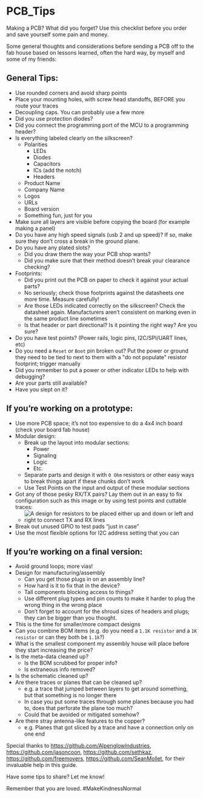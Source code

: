 # PCB_Tips
Making a PCB? What did you forget? Use this checklist before you order and save yourself some pain and money.

Some general thoughts and considerations before sending a PCB off to the fab house based on lessons learned, often the hard way, by myself and some of my friends:

## General Tips:
- Use rounded corners and avoid sharp points
- Place your mounting holes, with screw head standoffs, BEFORE you route your traces
- Decoupling caps. You can probably use a few more
- Did you use protection diodes?
- Did you connect the programming port of the MCU to a programming header?
- Is everything labeled clearly on the silkscreen?
  - Polarities
    - LEDs
    - Diodes
    - Capacitors
    - ICs (add the notch)
    - Headers
  - Product Name
  - Company Name
  - Logos
  - URLs
  - Board version
  - Something fun, just for you
- Make sure all layers are visible before copying the board (for example making a panel)
- Do you have any high speed signals (usb 2 and up speed)? If so, make sure they don’t cross a break in the ground plane.
- Do you have any plated slots?
  - Did you draw them the way your PCB shop wants?
  - Did you make sure that their method doesn’t break your clearance checking?
- Footprints:
  - Did you print out the PCB on paper to check it against your actual parts?
  - No seriously; check those footprints against the datasheets one more time. Measure carefully!
  - Are those LEDs indicated correctly on the silkscreen? Check the datasheet again. Manufacturers aren’t consistent on marking even in the same product line sometimes
  - Is that header or part directional? Is it pointing the right way? Are you sure?
- Do you have test points? (Power rails, logic pins, I2C/SPI/UART lines, etc)
- Do you need a `Reset` or `Boot` pin broken out? Put the power or ground they need to be tied to next to them with a "do not populate" resistor footprint; trigger manually
- Did you remember to put a power or other indicator LEDs to help with debugging?
- Are your parts still available?
- Have you slept on it?

## If you’re working on a prototype:
- Use more PCB space; it’s not too expensive to do a 4x4 inch board (check your board fab house)
- Modular design:
  - Break up the layout into modular sections:
    - Power
    - Signaling
    - Logic 
    - Etc.
  - Separate parts and design it with `0 Ohm` resistors or other easy ways to break things apart if these chunks don’t work
  - Use Test Points on the input and output of these modular sections
- Got any of those pesky RX/TX pairs? Lay them out in an easy to fix configuration such as this image or by using test points and cuttable traces:
  - ![A design for resistors to be placed either up and down or left and right to connect TX and RX lines](https://cdn-blog.adafruit.com/uploads/2024/02/one-one-8-600x321.png)
- Break out unused GPIO to test pads “just in case”
- Use the most flexible options for I2C address setting that you can

## If you’re working on a final version:
- Avoid ground loops; more vias!
- Design for manufacturing/assembly
  - Can you get those plugs in on an assembly line?
  - How hard is it to fix that in the device?
  - Tall components blocking access to things?
  - Use different plug types and pin counts to make it harder to plug the wrong thing in the wrong place
  - Don’t forget to account for the shroud sizes of headers and plugs; they can be bigger than you thought.
- This is the time for smaller/more compact designs
- Can you combine BOM items (e.g. do you need a `1.1K resistor` and a `1K resistor` or can they both be `1.1k`?)
- What is the smallest component my assembly house will place before they start increasing the price?
- Is the meta-data cleaned up? 
  - Is the BOM scrubbed for proper info?  
  - Is extraneous info removed?
- Is the schematic cleaned up?
- Are there traces or planes that can be cleaned up? 
  - e.g. a trace that jumped between layers to get around something, but that something is no longer there
  - In case you put some traces through some planes because you had to, does that perforate the plane too much?
  - Could that be avoided or mitigated somehow?
- Are there stray antenna-like features to the copper?  
  - e.g. Planes that got sliced by a trace and have a connection only on one end


Special thanks to https://github.com/AlpenglowIndustries, https://github.com/jasoncoon, https://github.com/sethkaz, https://github.com/freemovers, https://github.com/SeanMollet, for their invaluable help in this guide.

Have some tips to share? Let me know!

Remember that you are loved. #MakeKindnessNormal
